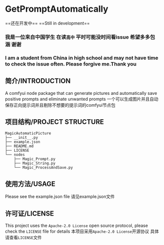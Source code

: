 # GetPromptAutomatically

==还在开发中==
==Still in development==

### 我是一位来自中国学生 在读``高中`` 平时可能没时间看issue 希望多多包涵 谢谢
### I am a student from China in high school and may not have time to check the issue often. Please forgive me.Thank you

## 简介/INTRODUCTION
A comfyui node package that can generate pictures and automatically save positive prompts and eliminate unwanted prompts
一个可以生成图片并且自动保存正向提示词并且剔除不想要的提示词的comfyui节点包

## 项目结构/PROJECT STRUCTURE
```
MagicAutomaticPicture
├── __init__.py
├── example.json
├── README.md
├── LICENSE
└── nodes
    ├── Magic_Prompt.py
    ├── Magic_String.py
    └── Magic_ProcessAndSave.py
```

## 使用方法/USAGE
Please see the example.json file
请见example.json文件

## 许可证/LICENSE
This project uses the ``Apache-2.0 License`` open source protocol, please check the ``LICENSE`` file for details
本项目采用``Apache-2.0 License``开源协议 具体请查看``LICENSE``文件